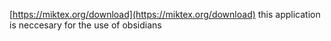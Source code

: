 [https://miktex.org/download](https://miktex.org/download) this application is neccesary for the use of obsidians